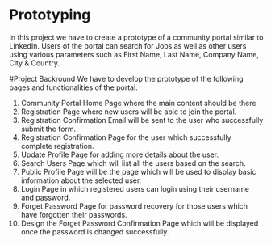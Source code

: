 # Prototyping
In this project we have to create a prototype of a community portal similar to LinkedIn.  Users of the portal can search for Jobs as well as other users using various parameters such as First Name, Last Name, Company Name, City &amp; Country. 


#Project Backround
We have to develop the prototype of the following pages and functionalities of the portal.
1. Community Portal Home Page where the main content should be there
2. Registration Page where new users will be able to join the portal.
3. Registration Confirmation Email will be sent to the user who successfully submit the form.
4. Registration Confirmation Page for the user which successfully complete registration.
5. Update Profile Page for adding more details about the user.
6. Search Users Page which will list all the users based on the search.
7. Public Profile Page will be the page which will be used to display basic information about the selected user.
8. Login Page in which registered users can login using their username and password.
9. Forget Password Page for password recovery for those users which have forgotten their passwords.
10. Design the Forget Password Confirmation Page which will be displayed once the password is changed successfully.

